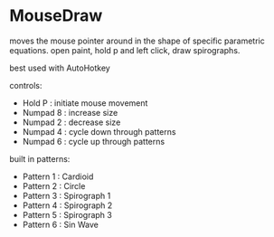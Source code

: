 # MouseDraw

moves the mouse pointer around in the shape of specific parametric equations.
open paint, hold p and left click, draw spirographs.

best used with AutoHotkey


controls: 
- Hold P   : initiate mouse movement
- Numpad 8 : increase size
- Numpad 2 : decrease size
- Numpad 4 : cycle down through patterns
- Numpad 6 : cycle up through patterns
 
 built in patterns:
- Pattern 1 : Cardioid
- Pattern 2 : Circle
- Pattern 3 : Spirograph 1
- Pattern 4 : Spirograph 2
- Pattern 5 : Spirograph 3
- Pattern 6 : Sin Wave
